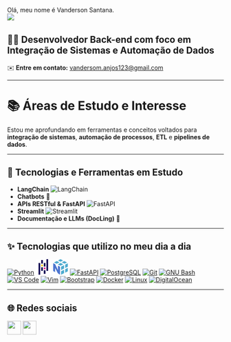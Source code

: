 Olá, meu nome é Vanderson Santana.  
![](https://user-images.githubusercontent.com/18350557/176309783-0785949b-9127-417c-8b55-ab5a4333674e.gif)

## 👨‍💻 Desenvolvedor Back-end com foco em Integração de Sistemas e Automação de Dados

✉️ **Entre em contato:** [vandersom.anjos123@gmail.com](mailto:vandersom.anjos123@gmail.com)

---

# 📚 Áreas de Estudo e Interesse

Estou me aprofundando em ferramentas e conceitos voltados para **integração de sistemas**, **automação de processos**, **ETL** e **pipelines de dados**.

---

## 🚀 Tecnologias e Ferramentas em Estudo

- **LangChain** ![LangChain](https://img.shields.io/badge/LangChain-%23000000.svg?style=for-the-badge&logo=&logoColor=white)  
- **Chatbots** 🤖
- **APIs RESTful & FastAPI** ![FastAPI](https://img.shields.io/badge/FastAPI-009688.svg?style=for-the-badge&logo=fastapi&logoColor=white)  
- **Streamlit** ![Streamlit](https://img.shields.io/badge/Streamlit-FF4B4B.svg?style=for-the-badge&logo=Streamlit&logoColor=white)  
- **Documentação e LLMs (DocLing)** 📄

---

## ✨ Tecnologias que utilizo no meu dia a dia

<p align="left">
<a href="https://www.python.org/" target="_blank" rel="noreferrer"><img src="https://raw.githubusercontent.com/danielcranney/readme-generator/main/public/icons/skills/python-colored.svg" width="36" height="36" alt="Python" /></a> 
<a href="https://pandas.pydata.org/" target="_blank" rel="noreferrer"><img src="https://raw.githubusercontent.com/devicons/devicon/master/icons/pandas/pandas-original.svg" width="36" height="36" alt="Pandas" /></a> 
<a href="https://numpy.org/" target="_blank" rel="noreferrer"><img src="https://raw.githubusercontent.com/devicons/devicon/master/icons/numpy/numpy-original.svg" width="36" height="36" alt="NumPy" /></a> 
<a href="https://fastapi.tiangolo.com/" target="_blank" rel="noreferrer"><img src="https://cdn.jsdelivr.net/gh/devicons/devicon/icons/fastapi/fastapi-original.svg" width="36" height="36" alt="FastAPI" /></a> 
<a href="https://www.postgresql.org/" target="_blank" rel="noreferrer"><img src="https://raw.githubusercontent.com/danielcranney/readme-generator/main/public/icons/skills/postgresql-colored.svg" width="36" height="36" alt="PostgreSQL" /></a> 
<a href="https://git-scm.com/" target="_blank" rel="noreferrer"><img src="https://raw.githubusercontent.com/danielcranney/readme-generator/main/public/icons/skills/git-colored.svg" width="36" height="36" alt="Git" /></a> 
<a href="https://www.gnu.org/software/bash/" target="_blank" rel="noreferrer"><img src="https://raw.githubusercontent.com/danielcranney/readme-generator/main/public/icons/skills/gnubash.svg" width="36" height="36" alt="GNU Bash" /></a> 
<a href="https://code.visualstudio.com/" target="_blank" rel="noreferrer"><img src="https://raw.githubusercontent.com/danielcranney/readme-generator/main/public/icons/skills/visualstudiocode.svg" width="36" height="36" alt="VS Code" /></a> 
<a href="https://www.vim.org/" target="_blank" rel="noreferrer"><img src="https://raw.githubusercontent.com/danielcranney/readme-generator/main/public/icons/skills/vim.svg" width="36" height="36" alt="Vim" /></a> 
<a href="https://getbootstrap.com/" target="_blank" rel="noreferrer"><img src="https://raw.githubusercontent.com/danielcranney/readme-generator/main/public/icons/skills/bootstrap-colored.svg" width="36" height="36" alt="Bootstrap" /></a> 
<a href="https://www.docker.com/" target="_blank" rel="noreferrer"><img src="https://raw.githubusercontent.com/danielcranney/readme-generator/main/public/icons/skills/docker-colored.svg" width="36" height="36" alt="Docker" /></a> 
<a href="https://www.linux.org" target="_blank" rel="noreferrer"><img src="https://raw.githubusercontent.com/danielcranney/readme-generator/main/public/icons/skills/linux-colored.svg" width="36" height="36" alt="Linux" /></a> 
<a href="https://www.digitalocean.com" target="_blank" rel="noreferrer"><img src="https://raw.githubusercontent.com/danielcranney/readme-generator/main/public/icons/skills/digitalocean-colored.svg" width="36" height="36" alt="DigitalOcean" /></a>
</p>

---

## 🌐 Redes sociais

<p align="left"> 
<a href="https://www.github.com/Vandersoom" target="_blank" rel="noreferrer"><img src="https://raw.githubusercontent.com/danielcranney/readme-generator/main/public/icons/socials/github.svg" width="32" height="32" /></a> 
<a href="http://www.instagram.com/_vanderson.s" target="_blank" rel="noreferrer"><img src="https://raw.githubusercontent.com/danielcranney/readme-generator/main/public/icons/socials/instagram.svg" width="32" height="32" /></a> 
</p>
